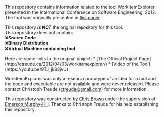 This repository contains information related to the tool WorkItemExplorer presented in the International Conference on Software Engineering, 2012.
The tool was originally presented in [this paper](http://dl.acm.org/citation.cfm?id=2337429).

This repository <b><i>is NOT</b></i> the original repository for this tool. <br>
This repository does not contain:<br> 
:x:<b>Source Code</b><br>
:x:<b>Binary Distribution</b><br>
:x:<b>Virtual Machine containing tool</b>
<p>
Here are some links to the original project:
* [The Official Project Page](http://ctreude.ca/2012/04/03/workitemexplorer/)
* [Video of the Tool](https://youtu.be/9TJ_jk83jvU)

WorkItemExplorer was only a research prototype of an idea for a tool and the code and executable are not available and were never released. Please contact Christoph Treude (ctreude@gmail.com) for more information.

This repository was constructed by [Chris Brown](https://github.com/chbrown13) under the supervision of [Emerson Murphy-Hill](https://github.com/CaptainEmerson). Thanks to Christoph Treude for his help establishing this repository. 
